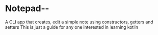 # Notepad--
A CLI app that creates, edit a simple note using constructors, getters and setters 
This is just a guide for any one interested in learning kotlin
